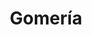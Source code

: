 ---
title: "Gomería"
url: /ciudad-autonoma-de-buenos-aires/gomeria-avenida-juan-de-garay/
shop: Autowerkstatt
---